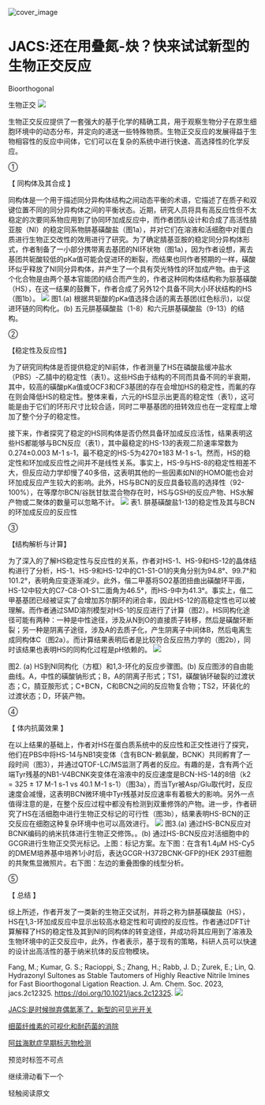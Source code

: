 ﻿![cover_image]() 

#  JACS:还在用叠氮-炔？快来试试新型的生物正交反应 
 


Bioorthogonal

生物正交
![](../asset/2023-05-06_10c3ffa31ed2d1b3eb80c2d8dae29d43_0.jpeg)

生物正交反应提供了一套强大的基于化学的精确工具，用于观察生物分子在原生细胞环境中的动态分布，并定向的递送一些特殊物质。生物正交反应的发展得益于生物相容性的反应中间体，它们可以在复杂的系统中进行快速、高选择性的化学反应。

①

【 同构体及其合成 】

同构体是一个用于描述同分异构体结构之间动态平衡的术语，它描述了在质子和双键位置不同的同分异构体之间的平衡状态。近期，研究人员将具有高反应性但不太稳定的次要同系物应用到了协同环加成反应中，而作者团队设计和合成了高活性腈亚胺（NI）的稳定同系物肼基磺酸盐（图1a），并对它们在溶液和活细胞中对蛋白质进行生物正交改性的效用进行了研究。为了确定腈基亚胺的稳定同分异构体形式，作者制备了一小部分携带离去基团的NI环状物（图1a），因为作者设想，离去基团共轭酸较低的pKa值可能会促进环的断裂，而结果也同作者预期的一样，磺酸环似乎释放了NI同分异构体，并产生了一个具有荧光特性的环加成产物。由于这个化合物是由两个基本官能团的结合而产生的，作者这种同构体结构称为腙基磺酸（HS），在这一结果的鼓舞下，作者合成了另外12个具备不同大小环状结构的HS（图1b）。
![](../asset/2023-05-06_0fec9585faab288c043591a475ef23a5_1.gif)
图1.(a) 根据共轭酸的pKa值选择合适的离去基团(红色标示)，以促进环链的同构化。(b) 五元肼基磺酸盐（1-8）和六元肼基磺酸盐（9-13）的结构。

②

【稳定性及反应性】

为了研究同构体是否提供稳定的NI前体，作者测量了HS在磷酸盐缓冲盐水（PBS）-乙腈中的稳定性（表1）。这些HS由于结构的不同而具备不同的半衰期，其中，较高的磺酸pKa值或OCF3和CF3基团的存在会增加HS的稳定性，而氟的存在则会降低HS的稳定性。整体来看，六元的HS显示出更高的稳定性（表1），这可能是由于它们的环形尺寸比较合适，同时二甲基基团的扭转效应也在一定程度上增加了整个分子的稳定性。

接下来，作者探究了稳定的HS同构体是否仍然具备环加成反应活性，结果表明这些HS都能够与BCN反应（表1），其中最稳定的HS-13的表观二阶速率常数为0.274±0.003 M-1 s-1，最不稳定的HS-5为4270±183 M-1 s-1。然而，HS的稳定性和环加成反应性之间并不是线性关系。事实上，HS-9与HS-8的稳定性相差不大，但反应动力学却慢了40多倍，这表明其他的一些因素如NI的HOMO能也会对环加成反应产生较大的影响。此外，HS与BCN的反应具备较高的选择性（92-100%），在等摩尔BCN/谷胱甘肽混合物存在时，HS与GSH的反应产物、HS水解产物或二聚体的数量可以忽略不计。
![](../asset/2023-05-06_780552f79f488748c203dc4f83844843_2.png)
表1. 肼基磺酸盐1-13的稳定性及其与BCN的环加成反应的反应性

③

【结构解析与计算】

为了深入的了解HS稳定性与反应性的关系，作者对HS-1、HS-9和HS-12的晶体结构进行了分析，HS-1、HS-9和HS-12中的C1-S1-O1的夹角分别为94.8°、99.7°和101.2°，表明角应变逐渐减少。此外，偕二甲基将SO2基团扭曲出磺酸环平面，HS-12中较大的C7-C8-O1-S1二面角为46.5°，而HS-9中为41.3°。事实上，偕二甲基基团已经被证实了会增加苏尔酮环的闭合率，因此HS-12的高稳定性也可以被理解。而作者通过SMD溶剂模型对HS-1的反应进行了计算（图2）。HS同构化途径可能有两种：一种是中性途径，涉及从N到O的直接质子转移，然后是磺酸环断裂；另一种是阴离子途径，涉及A的去质子化，产生阴离子中间体B，然后电离生成同构体C（图2a）。而计算结果表明后者是比较符合反应热力学的（图2b），同时该结果也表明HS的同构化过程是pH依赖的。
![](../asset/2023-05-06_c8242564d5390404123a5d7408a99645_3.gif)

图2. (a) HS到NI同构化（方框）和1,3-环化的反应步骤图。(b) 反应图涉的自由能曲线。A，中性的磺酸钠形式；B，A的阴离子形式；TS1，磺酸钠环破裂的过渡状态；C，腈亚胺形式；C+BCN，C和BCN之间的反应物复合物；TS2，环装化的过渡状态；D，环装产物。

④

【 体内抗菌效果 】

在以上结果的基础上，作者对HS在蛋白质系统中的反应性和正交性进行了探究，他们在PBS中将HS-14与NB1突变体（含有BCN-赖氨酸，BCNK）共同孵育了一段时间（图3），并通过QTOF-LC/MS监测了两者的反应。有趣的是，含有两个近端Tyr残基的NB1-V4BCNK突变体在溶液中的反应速度是BCN-HS-14的8倍（k2 = 325 ± 17 M-1 s-1 vs 40.1 M-1 s-1）（图3a），而当Tyr被Asp/Glu取代时，反应速度会减慢，这表明BCN微环境中Tyr残基对反应速率有着极大的影响。另外一点值得注意的是，在整个反应过程中都没有检测到双重修饰的产物。进一步，作者研究了HS在活细胞中进行生物正交标记的可行性（图3b），结果表明HS-BCN的正交反应在细胞这种复杂环境中也可以高效进行。
![](../asset/2023-05-06_9ec4339dc31490e580b5d68bd70adb77_4.gif)
图3.(a) 通过HS-BCN反应对BCNK编码的纳米抗体进行生物正交修饰。。(b) 通过HS-BCN反应对活细胞中的GCGR进行生物正交荧光标记。上图：标记方案。左下图：在含有1.4μM HS-Cy5的DMEM培养基中培养1小时后，表达GCGR-H372BCNK-GFP的HEK 293T细胞的共聚焦显微照片。右下图：左边的重叠图像的线型分析。

⑤

【 总结 】

综上所述，作者开发了一类新的生物正交试剂，并将之称为肼基磺酸盐（HS），HS在1,3-环加成反应中显示出较高水稳定性和可调控的反应性。作者通过DFT计算解释了HS的稳定性及其到NI的同构体的转变途径，并成功将其应用到了溶液及生物环境中的正交反应中，此外，作者表示，基于现有的策略，科研人员可以快速的设计出高活性的基于纳米抗体的反应物模块。

Fang, M.; Kumar, G. S.; Racioppi, S.; Zhang, H.; Rabb, J. D.; Zurek, E.; Lin, Q. Hydrazonyl Sultones as Stable Tautomers of Highly Reactive Nitrile Imines for Fast Bioorthogonal Ligation Reaction. J. Am. Chem. Soc. 2023, jacs.2c12325. https://doi.org/10.1021/jacs.2c12325.
![](../asset/2023-05-06_eb46ebd50de486a852e98de208de520d_5.png)


[JACS:是时候抛弃偶氮苯了，新型的可见光开关](http://mp.weixin.qq.com/s?__biz=MzkzOTI1OTMwNg==&amp;mid=2247483849&amp;idx=1&amp;sn=3f65047f764eada0b4ba27c1ebb811cb&amp;chksm=c2f2e50cf5856c1ae10eac3962c18edd925aecea291fd5fc68464a70610783e309f018f95a59&amp;scene=21#wechat_redirect)



[细菌纤维素的可视化和耐药菌的消除](http://mp.weixin.qq.com/s?__biz=MzkzOTI1OTMwNg==&amp;mid=2247483811&amp;idx=1&amp;sn=497b8c4b0ff461323fb2e1c24e03312e&amp;chksm=c2f2e566f5856c702e030d1f5c01ae034d7ddc9705f2b363e6eca0c9e6e8e7f9a07fb30b0e09&amp;scene=21#wechat_redirect)



[阿兹海默症早期标志物检测](http://mp.weixin.qq.com/s?__biz=MzkzOTI1OTMwNg==&amp;mid=2247483762&amp;idx=1&amp;sn=440a62325ac837766d790470b2feb1ad&amp;chksm=c2f2e5b7f5856ca11307adc886208ba8631f4e6d1aff91f790f0ebce02f346d7467e9532211e&amp;scene=21#wechat_redirect)

预览时标签不可点

  继续滑动看下一个 

 轻触阅读原文 

   

